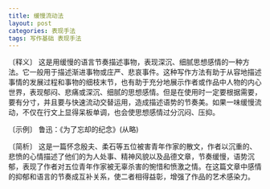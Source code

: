 ```yaml
---
title: 缓慢流动法
layout: post
categories: 表现手法
tags: 写作基础 表现手法
---
```


〔释义〕 这是用缓慢的语言节奏描述事物，表现深沉、细腻思想感情的一种方法。它一般用于描述渐进事物或庄严、悲哀事件。这种写作方法有助于从容地描述事情的发展过程和事物的细枝末节，也有助于充分地展示作者或作品中人物的内心世界，表现郁闷、悲痛或深沉、细腻的思想感情。但是在使用时一定要根据需要，要有分寸，并且要与快速流动交替运用，造成描述语势的节奏美。如果一味缓慢流动，不仅在行文上显得呆板单调，也会使思想感情过分沉闷、压抑。

〔示例〕 鲁迅：《为了忘却的纪念》(从略)

〔简析〕 这是一篇怀念殷夫、柔石等五位被害青年作家的散文，作者以沉重的、悲愤的心情描述了他们的为人处事、精神风貌以及品德文章，节奏缓慢，语势沉郁，表现了作者对五位青年作家被无辜杀害的惋惜和愤激之情。在这篇文章中感情的抑郁和语言的节奏成互补关系，使二者相得益彰，增强了作品的艺术感染力。 